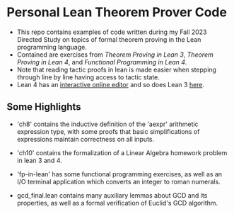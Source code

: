 # Personal Lean Theorem Prover Code

- This repo contains examples of code written during my Fall 2023 Directed Study on topics of formal theorem proving in the Lean programming language.
- Contained are exercises from *Theorem Proving in Lean 3*, *Theorem Proving in Lean 4*, and *Functional Programming in Lean 4*.
- Note that reading tactic proofs in lean is made easier when stepping through line by line having access to tactic state.
- Lean 4 has an [interactive online editor](https://lean.math.hhu.de/) and so does Lean 3 [here](https://leanprover-community.github.io/lean-web-editor/).

## Some Highlights
- 'ch8' contains the inductive definition of the 'aexpr' arithmetic expression type, with some proofs that basic simplifications of expressions maintain correctness on all inputs.

- 'ch10' contains the formalization of a Linear Algebra homework problem in lean 3 and 4. 

- 'fp-in-lean' has some functional programming exercises, as well as an I/O terminal application which converts an integer to roman numerals.

- gcd_final.lean contains many auxiliary lemmas about GCD and its properties, as well as a formal verification of Euclid's GCD algorithm.
